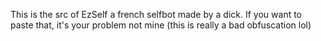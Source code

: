 This is the src of EzSelf a french selfbot made by a dick. If you want to paste that, it's your problem not mine (this is really a bad obfuscation lol)
